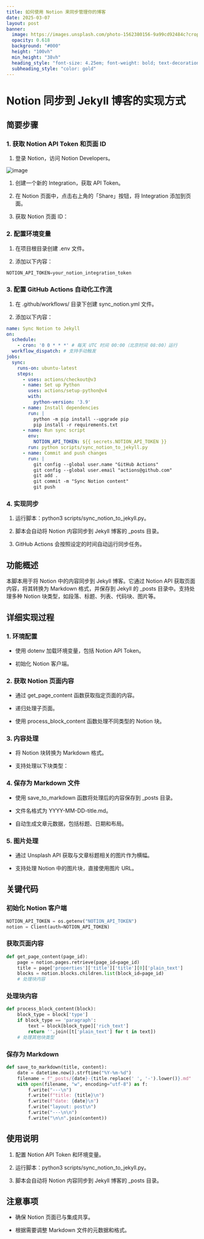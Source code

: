 ```yaml
---
title: 如何使用 Notion 来同步管理你的博客
date: 2025-03-07
layout: post
banner:
  image: https://images.unsplash.com/photo-1562380156-9a99cd92484c?crop=entropy&cs=tinysrgb&fit=max&fm=jpg&ixid=M3w2OTIwMzJ8MHwxfHJhbmRvbXx8fHx8fHx8fDE3NDEzMzU5MDV8&ixlib=rb-4.0.3&q=80&w=1080
  opacity: 0.618
  background: "#000"
  height: "100vh"
  min_height: "38vh"
  heading_style: "font-size: 4.25em; font-weight: bold; text-decoration: underline"
  subheading_style: "color: gold"
---
```


# Notion 同步到 Jekyll 博客的实现方式

## 简要步骤

### 1. 获取 Notion API Token 和页面 ID

1. 登录 Notion，访问 Notion Developers。

![image](https://prod-files-secure.s3.us-west-2.amazonaws.com/a7a0cc5a-89b9-4cda-8686-1fba0ca52f40/d19c1afe-dea5-4312-9333-786b0ba83054/image.png?X-Amz-Algorithm=AWS4-HMAC-SHA256&X-Amz-Content-Sha256=UNSIGNED-PAYLOAD&X-Amz-Credential=ASIAZI2LB466TSNXXZJV%2F20250307%2Fus-west-2%2Fs3%2Faws4_request&X-Amz-Date=20250307T082504Z&X-Amz-Expires=3600&X-Amz-Security-Token=IQoJb3JpZ2luX2VjEPj%2F%2F%2F%2F%2F%2F%2F%2F%2F%2FwEaCXVzLXdlc3QtMiJHMEUCIQDEgH66WXnS%2B2fpxjapk%2BBzOtHmBejd6W14YxrvMsa64wIgQENCpNpuHaouIdYenxtJ7LHqniOKsT4N3Tq30S2KKNkq%2FwMIQRAAGgw2Mzc0MjMxODM4MDUiDAjTaY7m61eS%2Bn7JdircAy2rB6JOikOpyX3xwHst3TajuLOxj%2BFCrk5AD2xj50y%2BxIqIntI9COlC3hL6W66SjoHRKQABmCxab4OQbv7iMXehXF6Lu6OOovMkGn8Mat4%2F9H2S0abVZHVTTdartWajXJRgvK5rHIba2GF8kEIo0qgK6h%2FZGiPXJOKDluenlin3pBU5MqJv64UzXx3IqRNlkJbIJ21K2dJixFZolg3fJU8oEhAREE5iQVnGXPdBTZl22riQHHtv9koRZQ4hl2zc4YUfhJwfBhOXep9EWItsuBKvwgWhUrrPbOw1NeTCOY8xR2wFbDh8xBY67VOutZo89uWMrQ1Wd1bThngBlqOr4s2po8CKXZ%2F5fF%2BZGC30M3NxY7%2FQKpPILJIm9sJoiChXw4JlaiUEzJmaOJ2OD6XkVb5wcIYPDKt7L4ROHaiTTAuAZx%2BXpMJGoTsE9wmKw1HrRFzusFU79wBnSWr3H6HF9ElnpZ5OlSUXwfPzRHoRUfWYLLtWnXMuM4awGzsvVwf7Agef9WEkx%2FjybhcEM1CUpvybzXS%2Bxw5E513nSacGxI6adl25VnOGJNwIazFa5dPydgHLUtEC9PDljfcqtIzy8%2B9KiRU3kLYOqeLaMhrBTPdEbm34YD9arusM%2FX8zMKPIqr4GOqUB0QLHyBKkG2OIKLb24AlOARygg7%2F%2BvtKDH0n3yn%2BJXQoBQPZKx%2B76YXhAqL0hl2yQCUl7c5TkAZQlhovCPNe6Sz0bTAaQ9hGe85mPpWIb4%2Fv%2BRMPQT0mv5UZh%2BwF4XjDH70Fm5SnDfnQd4KacDDAQ%2FL4%2F38G%2BUrcTDMsY6JNjyUu6HlrMk9ikbeM4zPvhiakUNmPdQvpZ27jFeCSmTJRhU6Zkp34D&X-Amz-Signature=8949ff5d1f27e88d9d98ad8ab9065da74c15c76bdec1be89297e8feb504128c2&X-Amz-SignedHeaders=host&x-id=GetObject)

1. 创建一个新的 Integration，获取 API Token。

1. 在 Notion 页面中，点击右上角的「Share」按钮，将 Integration 添加到页面。

1. 获取 Notion 页面 ID：


### 2. 配置环境变量

1. 在项目根目录创建 .env 文件。

1. 添加以下内容：

```javascript
NOTION_API_TOKEN=your_notion_integration_token
```

### 3. 配置 GitHub Actions 自动化工作流

1. 在 .github/workflows/ 目录下创建 sync_notion.yml 文件。

1. 添加以下内容：

```yaml
name: Sync Notion to Jekyll
on:
  schedule:
    - cron: '0 0 * * *' # 每天 UTC 时间 00:00（北京时间 08:00）运行
  workflow_dispatch: # 支持手动触发
jobs:
  sync:
    runs-on: ubuntu-latest
    steps:
      - uses: actions/checkout@v3
      - name: Set up Python
        uses: actions/setup-python@v4
        with:
          python-version: '3.9'
      - name: Install dependencies
        run: |
          python -m pip install --upgrade pip
          pip install -r requirements.txt
      - name: Run sync script
        env:
          NOTION_API_TOKEN: ${{ secrets.NOTION_API_TOKEN }}
        run: python scripts/sync_notion_to_jekyll.py
      - name: Commit and push changes
        run: |
          git config --global user.name "GitHub Actions"
          git config --global user.email "actions@github.com"
          git add .
          git commit -m "Sync Notion content"
          git push
```

### 4. 实现同步

1. 运行脚本：python3 scripts/sync_notion_to_jekyll.py。

1. 脚本会自动将 Notion 内容同步到 Jekyll 博客的 _posts 目录。

1. GitHub Actions 会按照设定的时间自动运行同步任务。

## 功能概述

本脚本用于将 Notion 中的内容同步到 Jekyll 博客。它通过 Notion API 获取页面内容，将其转换为 Markdown 格式，并保存到 Jekyll 的 _posts 目录中。支持处理多种 Notion 块类型，如段落、标题、列表、代码块、图片等。

## 详细实现过程

### 1. 环境配置

- 使用 dotenv 加载环境变量，包括 Notion API Token。

- 初始化 Notion 客户端。

### 2. 获取 Notion 页面内容

- 通过 get_page_content 函数获取指定页面的内容。

- 递归处理子页面。

- 使用 process_block_content 函数处理不同类型的 Notion 块。

### 3. 内容处理

- 将 Notion 块转换为 Markdown 格式。

- 支持处理以下块类型：


### 4. 保存为 Markdown 文件

- 使用 save_to_markdown 函数将处理后的内容保存到 _posts 目录。

- 文件名格式为 YYYY-MM-DD-title.md。

- 自动生成文章元数据，包括标题、日期和布局。

### 5. 图片处理

- 通过 Unsplash API 获取与文章标题相关的图片作为横幅。

- 支持处理 Notion 中的图片块，直接使用图片 URL。

## 关键代码

### 初始化 Notion 客户端

```python
NOTION_API_TOKEN = os.getenv("NOTION_API_TOKEN")
notion = Client(auth=NOTION_API_TOKEN)
```

### 获取页面内容

```python
def get_page_content(page_id):
    page = notion.pages.retrieve(page_id=page_id)
    title = page['properties']['title']['title'][0]['plain_text']
    blocks = notion.blocks.children.list(block_id=page_id)
    # 处理块内容
```

### 处理块内容

```python
def process_block_content(block):
    block_type = block['type']
    if block_type == 'paragraph':
        text = block[block_type]['rich_text']
        return ''.join([t['plain_text'] for t in text])
    # 处理其他块类型
```

### 保存为 Markdown

```python
def save_to_markdown(title, content):
    date = datetime.now().strftime("%Y-%m-%d")
    filename = f"_posts/{date}-{title.replace(' ', '-').lower()}.md"
    with open(filename, "w", encoding="utf-8") as f:
        f.write("---\n")
        f.write(f"title: {title}\n")
        f.write(f"date: {date}\n")
        f.write("layout: post\n")
        f.write("---\n\n")
        f.write("\n\n".join(content))
```

## 使用说明

1. 配置 Notion API Token 和环境变量。

1. 运行脚本：python3 scripts/sync_notion_to_jekyll.py。

1. 脚本会自动将 Notion 内容同步到 Jekyll 博客的 _posts 目录。

## 注意事项

- 确保 Notion 页面已与集成共享。

- 根据需要调整 Markdown 文件的元数据和格式。
